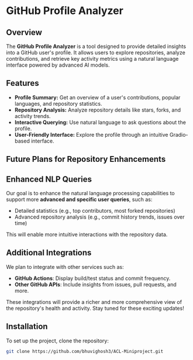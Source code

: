 # GitHub Profile Analyzer

## Overview

The **GitHub Profile Analyzer** is a tool designed to provide detailed insights into a GitHub user's profile. It allows users to explore repositories, analyze contributions, and retrieve key activity metrics using a natural language interface powered by advanced AI models.

## Features

- **Profile Summary:** Get an overview of a user's contributions, popular languages, and repository statistics.
- **Repository Analysis:** Analyze repository details like stars, forks, and activity trends.
- **Interactive Querying:** Use natural language to ask questions about the profile.
- **User-Friendly Interface:** Explore the profile through an intuitive Gradio-based interface.

## Future Plans for Repository Enhancements

## Enhanced NLP Queries
Our goal is to enhance the natural language processing capabilities to support more **advanced and specific user queries**, such as:
- Detailed statistics (e.g., top contributors, most forked repositories)
- Advanced repository analysis (e.g., commit history trends, issues over time)

This will enable more intuitive interactions with the repository data.

## Additional Integrations
We plan to integrate with other services such as:
- **GitHub Actions**: Display build/test status and commit frequency.
- **Other GitHub APIs**: Include insights from issues, pull requests, and more.

These integrations will provide a richer and more comprehensive view of the repository's health and activity.
Stay tuned for these exciting updates!


## Installation

To set up the project, clone the repository:

```bash
git clone https://github.com/bhuvighosh3/ACL-Miniproject.git

